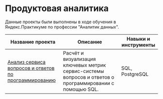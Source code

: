 # Продуктовая аналитика

Данные проекты были выполнены в ходе обучения в Яндекс.Практикуме по профессии "Аналитик данных".

| Название проекта | Описание | Навыки и инструменты |
|------------------|----------|----------------------|
| [Анализ сервиса вопросов и ответов по программированию]() | Расчёт и визуализация ключевых метрик сервис-системы вопросов и ответов о программировании с помощью SQL. | SQL, PostgreSQL |
